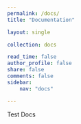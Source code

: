 ```yaml
---
permalink: /docs/
title: "Documentation"

layout: single

collection: docs

read_time: false
author_profile: false
share: false
comments: false
sidebar:
    nav: "docs"

---
```


Test Docs


